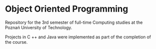 # Object Oriented Programming
Repository for the 3rd semester of full-time Computing studies at the Poznań University of Technology.

Projects in C ++ and Java were implemented as part of the completion of the course.
